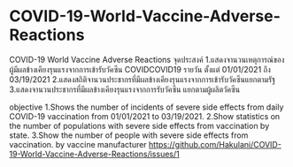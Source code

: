 # COVID-19-World-Vaccine-Adverse-Reactions
COVID-19 World Vaccine Adverse Reactions
จุดประสงค์
1.แสดงจานวนเหตุการณ์ของผู้มีผลข้างเคียงรุนแรงจากการเข้ารับวัคซีน COVIDCOVID19 รายวัน ตั้งแต่ 01/01/2021 ถึง 03/19/2021
2.แสดงสถิติจานวนประชากรที่มีผลข้างเคียงรุนแรงจากการเข้ารับวัคซีนแยกตามรัฐ
3.แสดงจานวนประชากรที่มีผลข้างเคียงรุนแรงจากการรับวัคซีน แยกตามผู้ผลิตวัคซีน

objective
1.Shows the number of incidents of severe side effects from daily COVID-19 vaccination from 01/01/2021 to 03/19/2021.
2.Show statistics on the number of populations with severe side effects from vaccination by state.
3.Show the number of people with severe side effects from vaccination. by vaccine manufacturer
https://github.com/Hakulani/COVID-19-World-Vaccine-Adverse-Reactions/issues/1

